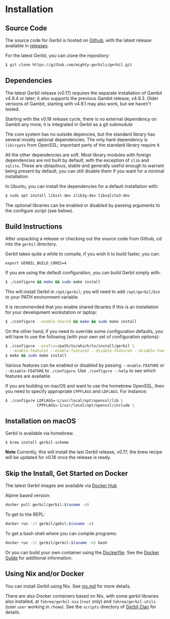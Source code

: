 # Installation

## Source Code
The source code for Gerbil is hosted on [Github](https://github.com/mighty-gerbils/gerbil),
with the latest release available in [releases](https://github.com/mighty-gerbils/gerbil/releases).

For the latest Gerbil, you can clone the repository:
```bash
$ git clone https://github.com/mighty-gerbils/gerbil.git
```

## Dependencies

The latest Gerbil release (v0.17) requires the separate installation of Gambit v4.9.4
or later; it also supports the previous Gambit release, v4.9.3.
Older versions of Gambit, starting with v4.9.1 may also work, but we haven't tested.

Starting with the v0.18 release cycle, there is no external dependency on Gambit any more; it is integrated in Gerbil as a git submodule

The core system has no outside depencies, but the standard
library has several mostly optional dependencies. The only hard dependency
is `libcrypto` from OpenSSL; important parts of the standard library
require it.

All the other dependencies are soft.  Most library modules with
foreign dependencies are not built by default, with the exception of
`zlib` and `sqlite`. These are ubiquitous, stable and generally useful
enough to warrant being present by default; you can still disable them
if you want for a minimal installation.

In Ubuntu, you can install the dependencies for a default installation with:

```bash
$ sudo apt install libssl-dev zlib1g-dev libsqlite3-dev
```

The optional libraries can be enabled or disabled by passing arguments
to the configure script (see below).


## Build Instructions
After unpacking a release or checking out the source code from Github,
cd into the `gerbil` directory.

Gerbil takes quite a while to compile, if you wish it to build faster, you can:
```
export GERBIL_BUILD_CORES=4
```

If you are using the default configuration, you can build Gerbil simply with:
```bash
$ ./configure && make && sudo make install
```

This will install Gerbil in `/opt/gerbil`; you will need to add
`/opt/gerbil/bin` to your PATH environment variable.

It is recommended that you enable shared libraries if this is an installation for your development workstation or laptop:
```bash
$ ./configure --enable-shared && make && sudo make install
```

On the other hand, if you need to override some configuration defaults,
you will have to use the following (with your own set of configuration options):
```bash
$ ./configure --prefix=/path/to/which/to/install/gerbil \
  --enable-feature1 --enable-feature2 --disable-feature3 --disable-feature4 --enable-feature5
$ make && sudo make install
```

Various features can be enabled or disabled by passing `--enable-FEATURE` or
`--disable-FEATURE` to `./configure`.  Use `./configure --help` to see which
features are available.

If you are building on macOS and want to use the homebrew OpenSSL,
then you need to specify appropriate `CPPFLAGS` and `LDFLAGS`.
For instance:
```bash
$ ./configure LDFLAGS=-L/usr/local/opt/openssl/lib \
              CPPFLAGS=-I/usr/local/opt/openssl/include \
```

## Installation on macOS
Gerbil is available via homebrew.
```
$ brew install gerbil-scheme
```

**Note** Currently, this will install the last Gerbil release, v0.17;
the brew recipe will be updated for v0.18 once the release is ready.

## Skip the Install, Get Started on Docker

The latest Gerbil images are available via [Docker Hub](https://hub.docker.com/u/gerbil)

Alpine based version:
```bash
docker pull gerbil/gerbil:$(uname -m)
```

To get to the REPL:
```bash
docker run -it gerbil/gebil:$(uname -m)
```

To get a bash shell where you can compile programs:
```bash
docker run -it gerbil/gerbil:$(uname -m) bash
```

Or you can build your own container using the [Dockerfile](https://github.com/mighty-gerbils/gerbil/blob/master/docker/Dockerfile).
See the [Docker Gulde](docker.md) for additional information.

## Using Nix and/or Docker

You can install Gerbil using Nix. See [nix.md](nix.md) for more details.

There are also Docker containers based on Nix, with some gerbil libraries also installed,
at `fahree/gerbil-nix` (`root` only) and `fahree/gerbil-utils` (user `user` working in `/home`).
See the `scripts` directory of [Gerbil Clan](https://github.com/fare/gerbil-utils) for details.
